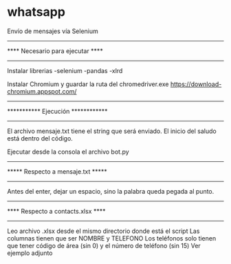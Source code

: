 # whatsapp
Envío de mensajes vía Selenium

**********************************
**** Necesario para ejecutar  ****
**********************************
Instalar librerias
    -selenium
    -pandas
    -xlrd

Instalar Chromium y guardar la ruta del chromedriver.exe
    https://download-chromium.appspot.com/


**********************************
*********** Ejecución ************
**********************************
El archivo mensaje.txt tiene el string que será enviado.
El inicio del saludo está dentro del código.

Ejecutar desde la consola el archivo bot.py

**********************************
***** Respecto a mensaje.txt *****
**********************************
Antes del enter, dejar un espacio, sino la palabra queda pegada al punto.


**********************************
**** Respecto a contacts.xlsx ****
**********************************
Leo archivo .xlsx desde el mismo directorio donde está el script
Las columnas tienen que ser NOMBRE y TELEFONO
Los teléfonos solo tienen que tener código de área (sin 0) y el número de teléfono (sin 15)
Ver ejemplo adjunto

